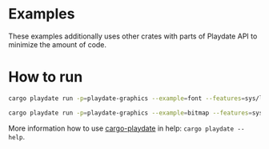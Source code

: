 # Examples

These examples additionally uses other crates with parts of Playdate API to minimize the amount of code.


# How to run

```bash
cargo playdate run -p=playdate-graphics --example=font --features=sys/lang-items,sys/entry-point

cargo playdate run -p=playdate-graphics --example=bitmap --features=sys/lang-items,sys/entry-point
```

More information how to use [cargo-playdate][] in help: `cargo playdate --help`.



[cargo-playdate]: https://crates.io/crates/cargo-playdate
